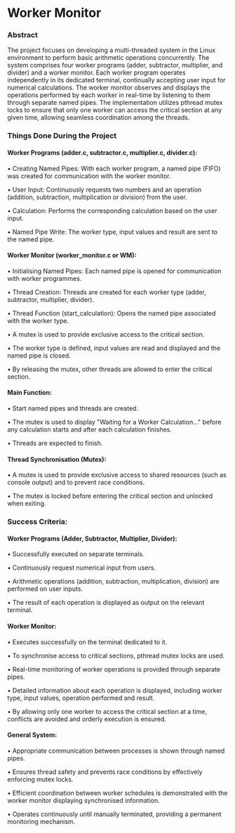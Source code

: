 # Worker Monitor
### Abstract
The project focuses on developing a multi-threaded system in the Linux environment to perform basic arithmetic operations concurrently. The system comprises four worker programs (adder, subtractor, multiplier, and divider) and a worker monitor. Each worker program operates independently in its dedicated terminal, continually accepting user input for numerical calculations. 
The worker monitor observes and displays the operations performed by each worker in real-time by listening to them through separate named pipes. The implementation utilizes pthread mutex locks to ensure that only one worker can access the critical section at any given time, allowing seamless coordination among the threads.

### Things Done During the Project

#### Worker Programs (adder.c, subtractor.c, multiplier.c, divider.c):
• Creating Named Pipes: With each worker program, a named pipe (FIFO) was created for communication with the worker monitor.

• User Input: Continuously requests two numbers and an operation (addition, subtraction, multiplication or division) from the user.

• Calculation: Performs the corresponding calculation based on the user input.

• Named Pipe Write: The worker type, input values and result are sent to the named pipe.

#### Worker Monitor (worker_monitor.c or WM):
• Initialising Named Pipes: Each named pipe is opened for communication with worker programmes.

• Thread Creation: Threads are created for each worker type (adder, subtractor, multiplier, divider).

• Thread Function (start_calculation): Opens the named pipe associated with the worker type.

• A mutex is used to provide exclusive access to the critical section.

• The worker type is defined, input values are read and displayed and the named pipe is closed.

• By releasing the mutex, other threads are allowed to enter the critical section.

#### Main Function:
• Start named pipes and threads are created.

• The mutex is used to display "Waiting for a Worker Calculation..." before any calculation starts and after each calculation finishes.

• Threads are expected to finish.

#### Thread Synchronisation (Mutex):
• A mutex is used to provide exclusive access to shared resources (such as console output) and to prevent race conditions.

• The mutex is locked before entering the critical section and unlocked when exiting.

### Success Criteria:

#### Worker Programs (Adder, Subtractor, Multiplier, Divider):
• Successfully executed on separate terminals.

• Continuously request numerical input from users.

• Arithmetic operations (addition, subtraction, multiplication, division) are performed on user inputs.

• The result of each operation is displayed as output on the relevant terminal.

#### Worker Monitor:
• Executes successfully on the terminal dedicated to it.

• To synchronise access to critical sections, pthread mutex locks are used.

• Real-time monitoring of worker operations is provided through separate pipes.

• Detailed information about each operation is displayed, including worker type, input values, operation performed and result.

• By allowing only one worker to access the critical section at a time, conflicts are avoided and orderly execution is ensured.

#### General System:
• Appropriate communication between processes is shown through named pipes.

• Ensures thread safety and prevents race conditions by effectively enforcing mutex locks.

• Efficient coordination between worker schedules is demonstrated with the worker monitor displaying synchronised information.

• Operates continuously until manually terminated, providing a permanent monitoring mechanism.

